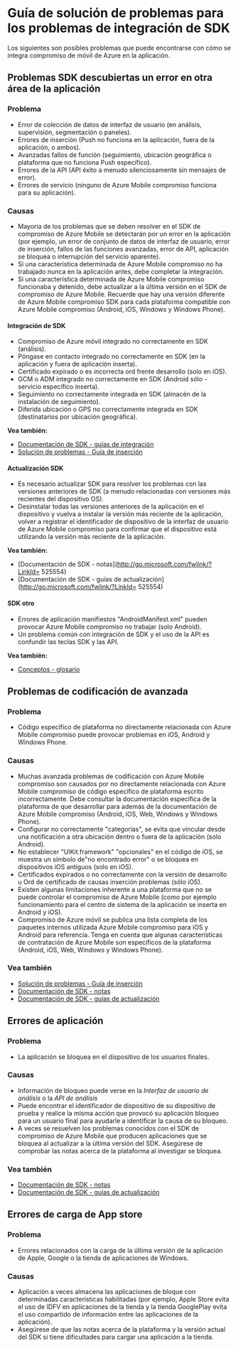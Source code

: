 <properties 
   pageTitle="Azure compromiso móvil guía - SDK de solución de problemas" 
   description="Solución de problemas de integración de SDK en Azure Mobile compromiso" 
   services="mobile-engagement" 
   documentationCenter="" 
   authors="piyushjo" 
   manager="dwrede" 
   editor=""/>

<tags
   ms.service="mobile-engagement"
   ms.devlang="na"
   ms.topic="article"
   ms.tgt_pltfrm="mobile-multiple"
   ms.workload="mobile" 
   ms.date="08/19/2016"
   ms.author="piyushjo"/>

# <a name="troubleshooting-guide-for-sdk-integration-issues"></a>Guía de solución de problemas para los problemas de integración de SDK

Los siguientes son posibles problemas que puede encontrarse con cómo se integra compromiso de móvil de Azure en la aplicación.

## <a name="sdk-issues-discovered-by-a-failure-in-another-area-of-your-application"></a>Problemas SDK descubiertas un error en otra área de la aplicación

### <a name="issue"></a>Problema
- Error de colección de datos de interfaz de usuario (en análisis, supervisión, segmentación o paneles).
- Errores de inserción (Push no funciona en la aplicación, fuera de la aplicación, o ambos).
- Avanzadas fallos de función (seguimiento, ubicación geográfica o plataforma que no funciona Push específico).
- Errores de la API (API éxito a menudo silenciosamente sin mensajes de error).
- Errores de servicio (ninguno de Azure Mobile compromiso funciona para su aplicación).

### <a name="causes"></a>Causas

- Mayoría de los problemas que se deben resolver en el SDK de compromiso de Azure Mobile se detectarán por un error en la aplicación (por ejemplo, un error de conjunto de datos de interfaz de usuario, error de inserción, fallos de las funciones avanzadas, error de API, aplicación se bloquea o interrupción del servicio aparente).  
- Si una característica determinada de Azure Mobile compromiso no ha trabajado nunca en la aplicación antes, debe completar la integración. 
- Si una característica determinada de Azure Mobile compromiso funcionaba y detenido, debe actualizar a la última versión en el SDK de compromiso de Azure Mobile. Recuerde que hay una versión diferente de Azure Mobile compromiso SDK para cada plataforma compatible con Azure Mobile compromiso (Android, iOS, Windows y Windows Phone).

#### <a name="sdk-integration"></a>Integración de SDK

- Compromiso de Azure móvil integrado no correctamente en SDK (análisis).
- Póngase en contacto integrado no correctamente en SDK (en la aplicación y fuera de aplicación inserta).
- Certificado expirado o es incorrecta ord frente desarrollo (solo en iOS).
- GCM o ADM integrado no correctamente en SDK (Android sólo - servicio específico inserta).
- Seguimiento no correctamente integrada en SDK (almacén de la instalación de seguimiento).
- Diferida ubicación o GPS no correctamente integrada en SDK (destinatarios por ubicación geográfica).


**Vea también:**

- [Documentación de SDK - guías de integración][Link 5] 
- [Solución de problemas - Guía de inserción][Link 23]

#### <a name="sdk-upgrade"></a>Actualización SDK

- Es necesario actualizar SDK para resolver los problemas con las versiones anteriores de SDK (a menudo relacionadas con versiones más recientes del dispositivo OS).
- Desinstalar todas las versiones anteriores de la aplicación en el dispositivo y vuelva a instalar la versión más reciente de la aplicación, volver a registrar el identificador de dispositivo de la interfaz de usuario de Azure Mobile compromiso para confirmar que el dispositivo está utilizando la versión más reciente de la aplicación.

**Vea también:**

- [Documentación de SDK - notas](http://go.microsoft.com/fwlink/?LinkId= 525554) 
- [Documentación de SDK - guías de actualización](http://go.microsoft.com/fwlink/?LinkId= 525554)

#### <a name="sdk-other"></a>SDK otro

- Errores de aplicación manifiestos "AndroidManifest.xml" pueden provocar Azure Mobile compromiso no trabajar (solo Android).
- Un problema común con integración de SDK y el uso de la API es confundir las teclas SDK y las API.

**Vea también:**

- [Conceptos - glosario][Link 6]

## <a name="advanced-coding-issues"></a>Problemas de codificación de avanzada

### <a name="issue"></a>Problema
-  Código específico de plataforma no directamente relacionada con Azure Mobile compromiso puede provocar problemas en iOS, Android y Windows Phone.

### <a name="causes"></a>Causas

- Muchas avanzada problemas de codificación con Azure Mobile compromiso son causados por no directamente relacionada con Azure Mobile compromiso de código específico de plataforma escrito incorrectamente. Debe consultar la documentación específica de la plataforma de que desarrollar para además de la documentación de Azure Mobile compromiso (Android, iOS, Web, Windows y Windows Phone).
- Configurar no correctamente "categorías", se evita que vincular desde una notificación a otra ubicación dentro o fuera de la aplicación (solo Android). 
- No establecer "UIKit.framework" "opcionales" en el código de iOS, se muestra un símbolo de"no encontrado error" o se bloquea en dispositivos iOS antiguos (solo en iOS).
- Certificados expirados o no correctamente con la versión de desarrollo u Ord de certificado de causas inserción problemas (sólo iOS).
- Existen algunas limitaciones inherente a una plataforma que no se puede controlar el compromiso de Azure Mobile (como por ejemplo funcionamiento para el centro de sistema de la aplicación se inserta en Android y iOS).
- Compromiso de Azure móvil se publica una lista completa de los paquetes internos utilizada Azure Mobile compromiso para iOS y Android para referencia. Tenga en cuenta que algunas características de contratación de Azure Mobile son específicos de la plataforma (Android, iOS, Web, Windows y Windows Phone).

### <a name="see-also"></a>Vea también

 - [Solución de problemas - Guía de inserción][Link 23] 
 - [Documentación de SDK - notas][Link 5]
 - [Documentación de SDK - guías de actualización][Link 5]

## <a name="application-crashes"></a>Errores de aplicación

### <a name="issue"></a>Problema
- La aplicación se bloquea en el dispositivo de los usuarios finales.

### <a name="causes"></a>Causas

- Información de bloqueo puede verse en la *Interfaz de usuario de análisis* o la *API de análisis*
- Puede encontrar el identificador de dispositivo de su dispositivo de prueba y realice la misma acción que provocó su aplicación bloqueo para un usuario final para ayudarle a identificar la causa de su bloqueo.
- A veces se resuelven los problemas conocidos con el SDK de compromiso de Azure Mobile que producen aplicaciones que se bloquea al actualizar a la última versión del SDK. Asegúrese de comprobar las notas acerca de la plataforma al investigar se bloquea.

### <a name="see-also"></a>Vea también

- [Documentación de SDK - notas][Link 5]
- [Documentación de SDK - guías de actualización][Link 5]

## <a name="app-store-upload-failures"></a>Errores de carga de App store

### <a name="issue"></a>Problema
- Errores relacionados con la carga de la última versión de la aplicación de Apple, Google o la tienda de aplicaciones de Windows.

### <a name="causes"></a>Causas

- Aplicación a veces almacena las aplicaciones de bloque con determinadas características habilitadas (por ejemplo, Apple Store evita el uso de IDFV en aplicaciones de la tienda y la tienda GooglePlay evita el uso compartido de información entre las aplicaciones de la aplicación). 
- Asegúrese de que las notas acerca de la plataforma y la versión actual del SDK si tiene dificultades para cargar una aplicación a la tienda.

<!--Link references-->
[Link 1]: mobile-engagement-user-interface.md
[Link 2]: mobile-engagement-troubleshooting-guide.md
[Link 3]: mobile-engagement-how-tos.md
[Link 4]: http://go.microsoft.com/fwlink/?LinkID=525553
[Link 5]: http://go.microsoft.com/fwlink/?LinkID=525554
[Link 6]: http://go.microsoft.com/fwlink/?LinkId=525555
[Link 7]: https://account.windowsazure.com/PreviewFeatures
[Link 8]: https://social.msdn.microsoft.com/Forums/azure/en-US/home?forum=azuremobileengagement
[Link 9]: http://azure.microsoft.com/en-us/services/mobile-engagement/
[Link 10]: http://azure.microsoft.com/en-us/documentation/services/mobile-engagement/
[Link 11]: http://azure.microsoft.com/en-us/pricing/details/mobile-engagement/
[Link 12]: mobile-engagement-user-interface-navigation.md
[Link 13]: mobile-engagement-user-interface-home.md
[Link 14]: mobile-engagement-user-interface-my-account.md
[Link 15]: mobile-engagement-user-interface-analytics.md
[Link 16]: mobile-engagement-user-interface-monitor.md
[Link 17]: mobile-engagement-user-interface-reach.md
[Link 18]: mobile-engagement-user-interface-segments.md
[Link 19]: mobile-engagement-user-interface-dashboard.md
[Link 20]: mobile-engagement-user-interface-settings.md
[Link 21]: mobile-engagement-troubleshooting-guide-analytics.md
[Link 22]: mobile-engagement-troubleshooting-guide-apis.md
[Link 23]: mobile-engagement-troubleshooting-guide-push-reach.md
[Link 24]: mobile-engagement-troubleshooting-guide-service.md
[Link 25]: mobile-engagement-troubleshooting-guide-sdk.md
[Link 26]: mobile-engagement-troubleshooting-guide-sr-info.md
[Link 27]: mobile-engagement-user-interface-reach-campaign.md
[Link 28]: mobile-engagement-user-interface-reach-criterion.md
[Link 29]: mobile-engagement-user-interface-reach-content.md
 

